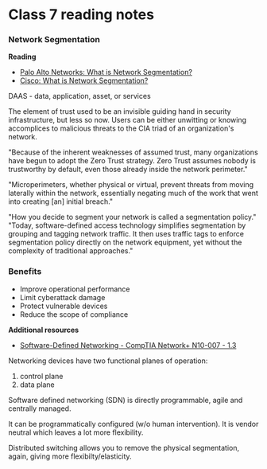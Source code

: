 # Class 7 reading notes

### Network Segmentation

**Reading**
* [Palo Alto Networks: What is Network Segmentation?](https://www.paloaltonetworks.com/cyberpedia/what-is-network-segmentation)
* [Cisco: What is Network Segmentation?](https://www.cisco.com/c/en/us/products/security/what-is-network-segmentation.html)

DAAS - data, application, asset, or services

The element of trust used to be an invisible guiding hand in security infrastructure, but less so now. Users can be either unwitting or knowing accomplices to malicious threats to the CIA triad of an organization's network. 

"Because of the inherent weaknesses of assumed trust, many organizations have begun to adopt the Zero Trust strategy. Zero Trust assumes nobody is trustworthy by default, even those already inside the network perimeter."

"Microperimeters, whether physical or virtual, prevent threats from moving laterally within the network, essentially negating much of the work that went into creating [an] initial breach."

"How you decide to segment your network is called a segmentation policy." </br>
"Today, software-defined access technology simplifies segmentation by grouping and tagging network traffic. It then uses traffic tags to enforce segmentation policy directly on the network equipment, yet without the complexity of traditional approaches."

### Benefits

* Improve operational performance
* Limit cyberattack damage
* Protect vulnerable devices
* Reduce the scope of compliance



**Additional resources**
* [Software-Defined Networking - CompTIA Network+ N10-007 - 1.3](https://www.youtube.com/watch?v=EdVOeGDYHCU)

Networking devices have two functional planes of operation:
1. control plane
2. data plane

Software defined networking (SDN) is directly programmable, agile and centrally managed.

It can be programmatically configured (w/o human intervention). It is vendor neutral which leaves a lot more flexibility. 

Distributed switching allows you to remove the physical segmentation, again, giving more flexibilty/elasticity.


